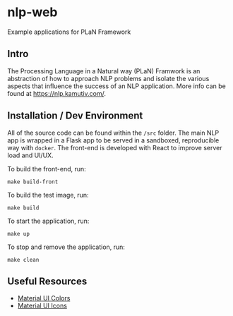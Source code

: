 # nlp-web
Example applications for PLaN Framework

## Intro

The Processing Language in a Natural way (PLaN) Framwork is an abstraction of how to approach NLP problems 
and isolate the various aspects that influence the success of an NLP application.  More info can be found at
https://nlp.kamutiv.com/.

## Installation / Dev Environment

All of the source code can be found within the `/src` folder.  The main NLP app is wrapped in a Flask app to
be served in a sandboxed, reproducible way with `docker`.  The front-end is developed with React to improve
server load and UI/UX.

To build the front-end, run:

  ```make build-front```

To build the test image, run:

  ```make build```
  
To start the application, run:

  ```make up```
  
To stop and remove the application, run:

  ```make clean```
  
  
  
## Useful Resources

- [Material UI Colors](https://materialui.co/colors/)
- [Material UI Icons](https://mui.com/components/material-icons/)
